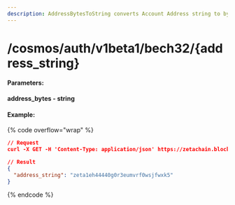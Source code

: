 ```yaml
---
description: AddressBytesToString converts Account Address string to bytes
---
```


# /cosmos/auth/v1beta1/bech32/{address\_string}

#### **Parameters:**

**address\_bytes - string**

#### Example:

{% code overflow="wrap" %}
```json
// Request
curl -X GET -H 'Content-Type: application/json' https://zetachain.blockpi.network/lcd/v1/<your-api-key>/cosmos/auth/v1beta1/bech32/zeta1eh4455tg0vd

// Result
{
  "address_string": "zeta1eh44440g0r3eumvrf0wsjfwxk5"
}
```
{% endcode %}
